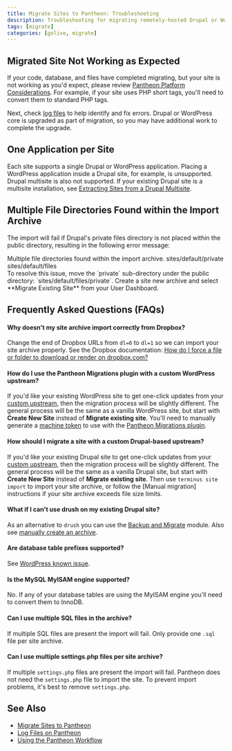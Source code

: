```yaml
---
title: Migrate Sites to Pantheon: Troubleshooting
description: Troubleshooting for migrating remotely-hosted Drupal or WordPress sites to Pantheon.
tags: [migrate]
categories: [golive, migrate]
---
```


## Migrated Site Not Working as Expected

If your code, database, and files have completed migrating, but your site is not working as you'd expect, please review [Pantheon Platform Considerations](/docs/platform-considerations/). For example, if your site uses PHP short tags, you'll need to convert them to standard PHP tags.

Next, check [log files](https://pantheon.io/docs/logs/) to help identify and fix errors. Drupal or WordPress core is upgraded as part of migration, so you may have additional work to complete the upgrade.

## One Application per Site
Each site supports a single Drupal or WordPress application. Placing a WordPress application inside a Drupal site, for example, is unsupported. Drupal multisite is also not supported. If your existing Drupal site is a multisite installation, see [Extracting Sites from a Drupal Multisite](https://pantheon.io/docs/unwind-multisite/).

## Multiple File Directories Found within the Import Archive
The import will fail if Drupal's private files directory is not placed within the public directory, resulting in the following error message:
<div class="alert alert-danger">
Multiple file directories found within the import archive. sites/default/private sites/default/files
</div>
To resolve this issue, move the `private` sub-directory under the public directory: `sites/default/files/private`. Create a site new archive and select **Migrate Existing Site** from your User Dashboard.


## Frequently Asked Questions (FAQs)

#### Why doesn't my site archive import correctly from Dropbox?
Change the end of Dropbox URLs from `dl=0` to `dl=1` so we can import your site archive properly. See the Dropbox documentation: [How do I force a file or folder to download or render on dropbox.com?](https://www.dropbox.com/en/help/201)

#### How do I use the Pantheon Migrations plugin with a custom WordPress upstream?

If you'd like your existing WordPress site to get one-click updates from your [custom upstream](/docs/running-custom-upstream/), then the migration process will be slightly different. The general process will be the same as a vanilla WordPress site, but start with **Create New Site** instead of **Migrate existing site**. You'll need to manually generate a [machine token](/docs/machine-tokens/) to use with the [Pantheon Migrations plugin](https://wordpress.org/plugins/bv-pantheon-migration/).

#### How should I migrate a site with a custom Drupal-based upstream?

If you'd like your existing Drupal site to get one-click updates from your [custom upstream](/docs/running-custom-upstream/), then the migration process will be slightly different. The general process will be the same as a vanilla Drupal site, but start with **Create New Site** instead of **Migrate existing site**. Then use `terminus site import` to import your site archive, or follow the [Manual migration] instructions if your site archive exceeds file size limits.

#### What if I can't use drush on my existing Drupal site?

As an alternative to `drush` you can use the [Backup and Migrate](/docs/drupal-export#create-archive-using-backup-and-migrate) module. Also see [manually create an archive](/docs/drupal-export#manually-create-archive).

#### Are database table prefixes supported?

See [WordPress known issue](/docs/wordpress-known-issues/#table-prefixes).

#### Is the MySQL MyISAM engine supported?
No. If any of your database tables are using the MyISAM engine you'll need to convert them to InnoDB.

#### Can I use multiple SQL files in the archive?

If multiple SQL files are present the import will fail. Only provide one `.sql` file per site archive.

#### Can I use multiple settings.php files per site archive?
If multiple `settings.php` files are present the import will fail. Pantheon does not need the `settings.php` file to import the site. To prevent import problems, it's best to remove `settings.php`.

## See Also
 * [Migrate Sites to Pantheon](/docs/migrate)
 * [Log Files on Pantheon](/docs/logs/)
 * [Using the Pantheon Workflow](/docs/pantheon-workflow)
